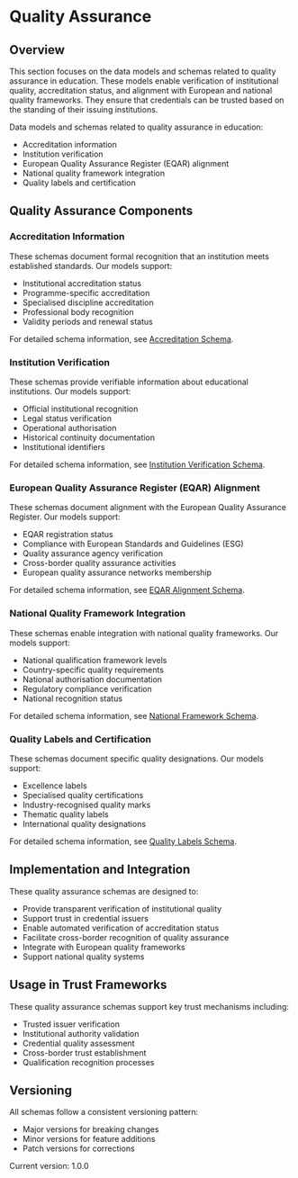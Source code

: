 # Quality Assurance

## Overview

This section focuses on the data models and schemas related to quality assurance in education. These models enable verification of institutional quality, accreditation status, and alignment with European and national quality frameworks. They ensure that credentials can be trusted based on the standing of their issuing institutions.

Data models and schemas related to quality assurance in education:

- Accreditation information
- Institution verification
- European Quality Assurance Register (EQAR) alignment
- National quality framework integration
- Quality labels and certification

## Quality Assurance Components

### Accreditation Information

These schemas document formal recognition that an institution meets established standards. Our models support:

- Institutional accreditation status
- Programme-specific accreditation
- Specialised discipline accreditation
- Professional body recognition
- Validity periods and renewal status

For detailed schema information, see [Accreditation Schema](./accreditation-schema.md).

### Institution Verification

These schemas provide verifiable information about educational institutions. Our models support:

- Official institutional recognition
- Legal status verification
- Operational authorisation
- Historical continuity documentation
- Institutional identifiers

For detailed schema information, see [Institution Verification Schema](./institution-verification-schema.md).

### European Quality Assurance Register (EQAR) Alignment

These schemas document alignment with the European Quality Assurance Register. Our models support:

- EQAR registration status
- Compliance with European Standards and Guidelines (ESG)
- Quality assurance agency verification
- Cross-border quality assurance activities
- European quality assurance networks membership

For detailed schema information, see [EQAR Alignment Schema](./eqar-alignment-schema.md).

### National Quality Framework Integration

These schemas enable integration with national quality frameworks. Our models support:

- National qualification framework levels
- Country-specific quality requirements
- National authorisation documentation
- Regulatory compliance verification
- National recognition status

For detailed schema information, see [National Framework Schema](./national-framework-schema.md).

### Quality Labels and Certification

These schemas document specific quality designations. Our models support:

- Excellence labels
- Specialised quality certifications
- Industry-recognised quality marks
- Thematic quality labels
- International quality designations

For detailed schema information, see [Quality Labels Schema](./quality-labels-schema.md).

## Implementation and Integration

These quality assurance schemas are designed to:

- Provide transparent verification of institutional quality
- Support trust in credential issuers
- Enable automated verification of accreditation status
- Facilitate cross-border recognition of quality assurance
- Integrate with European quality frameworks
- Support national quality systems

## Usage in Trust Frameworks

These quality assurance schemas support key trust mechanisms including:

- Trusted issuer verification
- Institutional authority validation
- Credential quality assessment
- Cross-border trust establishment
- Qualification recognition processes

## Versioning

All schemas follow a consistent versioning pattern:
- Major versions for breaking changes
- Minor versions for feature additions
- Patch versions for corrections

Current version: 1.0.0
